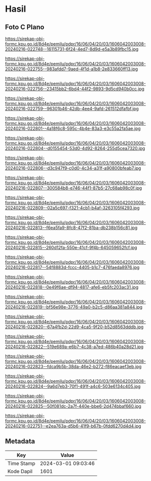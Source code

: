 # Hasil

## Foto C Plano

https://sirekap-obj-formc.kpu.go.id/8d4e/pemilu/pdpr/16/06/04/20/03/1606042003008-20240216-022748--16115731-6f24-4ed7-8d9d-e5a3b89fbc15.jpg

https://sirekap-obj-formc.kpu.go.id/8d4e/pemilu/pdpr/16/06/04/20/03/1606042003008-20240216-022755--983afdd7-9aed-4f1d-a1b8-2e833660ff13.jpg

https://sirekap-obj-formc.kpu.go.id/8d4e/pemilu/pdpr/16/06/04/20/03/1606042003008-20240216-022756--23415bb2-6bd4-44f2-9893-9d5cd940b0cc.jpg

https://sirekap-obj-formc.kpu.go.id/8d4e/pemilu/pdpr/16/06/04/20/03/1606042003008-20240216-022759--96301b46-42db-4ee4-9afd-261512dfafbf.jpg

https://sirekap-obj-formc.kpu.go.id/8d4e/pemilu/pdpr/16/06/04/20/03/1606042003008-20240216-022801--4a18f6c8-595c-4b4e-83a3-e3c55a2fa5ae.jpg

https://sirekap-obj-formc.kpu.go.id/8d4e/pemilu/pdpr/16/06/04/20/03/1606042003008-20240216-022804--d0155454-53d0-4d92-8264-255d5cea7320.jpg

https://sirekap-obj-formc.kpu.go.id/8d4e/pemilu/pdpr/16/06/04/20/03/1606042003008-20240216-022806--d3c947f9-c0d0-4c34-a31f-a90800bfeab7.jpg

https://sirekap-obj-formc.kpu.go.id/8d4e/pemilu/pdpr/16/06/04/20/03/1606042003008-20240216-022807--300584b8-e746-44f1-87b5-27c68ab98c0f.jpg

https://sirekap-obj-formc.kpu.go.id/8d4e/pemilu/pdpr/16/06/04/20/03/1606042003008-20240216-022809--02a5c697-f321-4cb1-b4af-3263105f4293.jpg

https://sirekap-obj-formc.kpu.go.id/8d4e/pemilu/pdpr/16/06/04/20/03/1606042003008-20240216-022813--f6ea5fa9-8fc8-47f2-81ba-db238b156c81.jpg

https://sirekap-obj-formc.kpu.go.id/8d4e/pemilu/pdpr/16/06/04/20/03/1606042003008-20240216-022815--260d12fa-550e-41cf-9f4b-645059652fcf.jpg

https://sirekap-obj-formc.kpu.go.id/8d4e/pemilu/pdpr/16/06/04/20/03/1606042003008-20240216-022817--54f8883d-fccc-4405-b1c7-476faeda8976.jpg

https://sirekap-obj-formc.kpu.go.id/8d4e/pemilu/pdpr/16/06/04/20/03/1606042003008-20240216-022818--0e49f6ae-df94-4817-afe6-eb5fc203ac31.jpg

https://sirekap-obj-formc.kpu.go.id/8d4e/pemilu/pdpr/16/06/04/20/03/1606042003008-20240216-022819--bf56e98e-3776-49a0-b2c5-d86aa381a844.jpg

https://sirekap-obj-formc.kpu.go.id/8d4e/pemilu/pdpr/16/06/04/20/03/1606042003008-20240216-022820--67a4fb2d-22d9-4ca5-9f20-b52d8563dddb.jpg

https://sirekap-obj-formc.kpu.go.id/8d4e/pemilu/pdpr/16/06/04/20/03/1606042003008-20240216-022822--519e689a-e6b7-4c38-a7ed-486b40a28d21.jpg

https://sirekap-obj-formc.kpu.go.id/8d4e/pemilu/pdpr/16/06/04/20/03/1606042003008-20240216-022823--fdca9b5b-38da-46e2-b272-f86eacaef3eb.jpg

https://sirekap-obj-formc.kpu.go.id/8d4e/pemilu/pdpr/16/06/04/20/03/1606042003008-20240216-022824--9a6d7eb3-70f1-491f-a4c6-503e6134c405.jpg

https://sirekap-obj-formc.kpu.go.id/8d4e/pemilu/pdpr/16/06/04/20/03/1606042003008-20240216-022825--50f081dc-2a7f-440e-bbe6-2d474bbaf660.jpg

https://sirekap-obj-formc.kpu.go.id/8d4e/pemilu/pdpr/16/06/04/20/03/1606042003008-20240216-022751--e2ea763a-d5b6-41f9-b67b-0fdd6270d4d4.jpg


## Metadata

| Key        | Value               |
| ---------- | ------------------- |
| Time Stamp | 2024-03-01 09:03:46 |
| Kode Dapil | 1601                |



